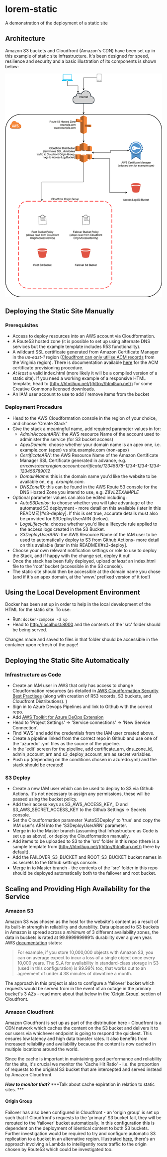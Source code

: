 # lorem-static
A demonstration of the deployment of a static site

## Architecture
Amazon S3 buckets and Cloudfront (Amazon's CDN) have been set up in this example of static site infrastructure. It's been designed for speed, resilience and security and a basic illustration of its components is shown below:

![architecture diagram](./architecture_diagram.png)


## Deploying the Static Site Manually
### Prerequisites
- Access to deploy resources into an AWS account via Cloudformation. 
- A Route53 hosted zone (it is possible to set up using alternate DNS services but the example template includes R53 functionality).
- A wildcard SSL certificate generated from Amazon Certificate Manager in the *us-east-1* region ([Cloudfront can only utilise ACM records](https://docs.aws.amazon.com/AWSCloudFormation/latest/UserGuide/aws-properties-cloudfront-distribution-viewercertificate.html#cfn-cloudfront-distribution-viewercertificate-acmcertificatearn) from the Virginia region). There is documentation available [here](https://docs.aws.amazon.com/acm/latest/userguide/gs-acm-request-public.html) for the ACM certificate provisioning procedure. 
- *At least* a valid index.html (more likely it will be a compiled version of a static site). If you need a working example of a responsive HTML template, head to [http://html5up.net/](http://html5up.net/) for some Creative Commons licensed downloads. 
- An IAM user account to use to add / remove items from the bucket

### Deployment Procedure
- Head to the AWS Cloudformation console in the region of your choice, and choose 'Create Stack'
- Give the stack a meaningful name, add required parameter values in for:
    - *AdminAccountARN*: the AWS resource Name of the account used to administer the service (for S3 bucket access)
    - *ApexDomain*: choose whether your domain name is an apex one, i.e. example.com (apex) vs site.example.com (non-apex)
    - *CertificateARN*: the AWS Resource Name of the Amazon Certificate Manager SSL Certificate generated in advance, e.g. *arn:aws:acm:region:account:certificate/12345678-1234-1234-1234-123456789012*
    - *DomainName*: this is the domain name you'd like the website to be available on, e.g. *example.com*.
    - *DNSZoneID*: this can be found in the AWS Route 53 console for the DNS Hosted Zone you intend to use, e.g. *Z8VLZEXAMPLE*
- Optional parameter values can also be edited including:
    - *AutoS3Deploy*: to choose whether you will take advantage of the automated S3 deployment - more detail on this available (later in this README)[#s3-deploy]. If this is set true, accurate details must also be provided for S3DeployUserARN (below). 
    - *LogsLifecycle*: choose whether you'd like a lifecycle rule applied to the access logs created in the S3 Bucket. 
    - *S3DeployUserARN*: the AWS Resource Name of the IAM user to be used to automatically deploy to S3 from Github Actions- more detail on this available (later in this README)[#s3-deploy].
- Choose your own relevant notification settings or role to use to deploy the Stack, and if happy with the change set, deploy it out!
- Once the stack has been fully deployed, upload *at least* an index.html file to the 'root' bucket (accessible in the S3 console).
- The static site should then be accessible at the domain name you chose (and if it's an apex domain, at the 'www.' prefixed version of it too!)

## Using the Local Development Environment
Docker has been set up in order to help in the local development of the HTML for the static site. 
To use:
- Run: `docker-compose -d up` 
- Head to [http://localhost:8000](http://localhost:8000) and the contents of the 'src' folder should be being served. 

Changes made and saved to files in that folder should be accessible in the container upon refresh of the page!

## Deploying the Static Site Automatically
### Infrastructure as Code
- Create an IAM user in AWS that only has access to change Cloudformation resources (as detailed in [AWS Cloudformation Security Best Practises](https://aws.amazon.com/blogs/devops/aws-cloudformation-security-best-practices/) (along with creation of R53 records, S3 buckets, and Cloudfront Distributions). 
)
- Sign in to Azure Devops Pipelines and link to Github with the correct repo. 
- Add [AWS Toolkit for Azure DeOps Extension](https://marketplace.visualstudio.com/items?itemName=AmazonWebServices.aws-vsts-tools)
- Head to 'Project Settings' -> 'Service connections' -> 'New Service Connection'. 
- Find 'AWS' and add the credentials from the IAM user created above. 
- Create a pipeline linked from the correct repo in Github and use one of the 'azuredo' .yml files as the source of the pipeline. 
- In the 'edit' screen for the pipeline, add certificate_arn, dns_zone_id, admin_account_arn and s3_deploy_account_arn as secret variables. 
- Push up (depending on the conditions chosen in azuredo.yml) and the stack should be created!

### S3 Deploy
- Create a new IAM user which can be used to deploy to S3 via Github Actions. It's not necessary to assign any permissions, these will be passed using the bucket policy. 
- Add their access keys as S3_AWS_ACCESS_KEY_ID and S3_AWS_SECRET_ACCESS_KEY to the Github Settings -> Secrets console. 
- Set the Cloudformation parameter 'AutoS3Deploy' to 'true' and copy the IAM user's ARN into the 'S3DeployUserARN' parameter.
- Merge in to the Master branch (assuming that Infrastructure as Code is set up as above), or deploy the Cloudformation manually. 
- Add items to be uploaded to S3 to the 'src' folder in this repo (there is a sample template from [http://html5up.net/](http://html5up.net/) there by default). 
- Add the FAILOVER_S3_BUCKET and ROOT_S3_BUCKET bucket names in as secrets to the Github settings console. 
- Merge in to Master branch - the contents of the 'src' folder in this repo should be deployed automatically both to the failover and root bucket. 


## Scaling and Providing High Availability for the Service
### Amazon S3
Amazon S3 was chosen as the host for the website's content as a result of its built-in strength in reliability and durability. 
Data uploaded to S3 buckets in Amazon is spread across a *minimum* of 3 different availability zones, the data in buckets is rated at 99.999999999% durability over a given year. 
AWS [documentation](https://aws.amazon.com/s3/faqs/) states:
>  For example, if you store 10,000,000 objects with Amazon S3, you can on average expect to incur a loss of a single object once every 10,000 years. 
The SLA for availability in standard-class storage in S3 (used in this configuration) is 99.99% too, that works out to an agreement of under 4.38 minutes of downtime a month. 

The approach in this project is also to configure a 'failover' bucket which requests would be served from in the event of an outage in the primary bucket's 3 AZs - read more about that below in the ['Origin Group'](#origin-group) section of Cloudfront. 

### Amazon Cloudfront
Amazon Cloudfront is set up as part of the distribution here - Cloudfront is a CDN network which caches the content on the S3 bucket and delivers it to our users via whichever endpoint is going to respond the quickest. This ensures low latency and high data transfer rates. 
It also benefits from increased reliability and availability because the content is now cached in multiple locations around the world. 

Since the cache is important in maintaining good performance and reliability for the site, it's crucial we monitor the 'Cache Hit Ratio' - i.e. the proportion of requests to the original S3 bucket that are intercepted and served instead by Amazon Cloudfront.

***How to monitor that?***
***Talk about cache expiration in relation to static sites. ***

#### Origin Group
Failover has also been configured in Cloudfront - an 'origin group' is set up such that if Cloudfront's requests to the 'primary' S3 bucket fail, they will be rerouted to the 'failover' bucket automatically. 
In this configuration this is dependent on the deployment of identical content to both S3 buckets. 
Further investigation would be required to try and configure automatic S3 replication to a bucket in an alternative region. 
Illustrated [here](https://aws.amazon.com/blogs/apn/using-amazon-cloudfront-with-multi-region-amazon-s3-origins/), there's an approach involving a Lambda to intelligently route traffic to the origin chosen by Route53 which could be investigated too. 

